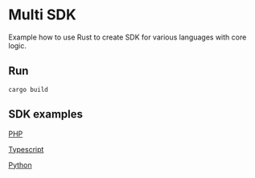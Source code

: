 # Multi SDK

Example how to use Rust to create SDK for various languages with core logic.

## Run
```
cargo build
```

## SDK examples
[PHP](./sdk-php/Readme.md)

[Typescript](./sdk-typescript/Readme.md)

[Python](./sdk-python/Readme.md)
